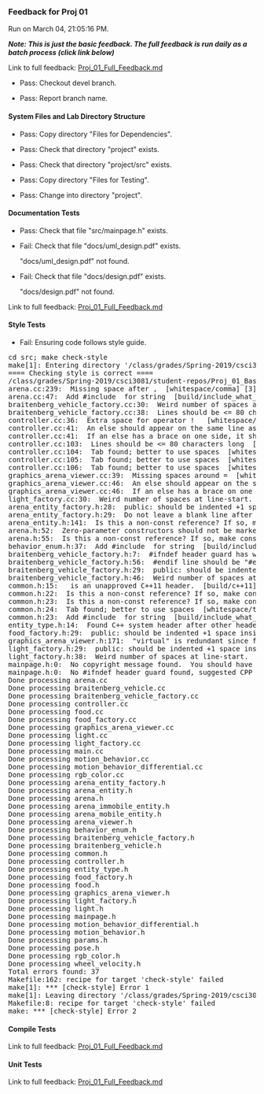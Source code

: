 ### Feedback for Proj 01

Run on March 04, 21:05:16 PM.


***Note: This is just the basic feedback.  The full feedback is run daily as a batch process (click link below)***


Link to full feedback: [Proj_01_Full_Feedback.md](Proj_01_Full_Feedback.md)

+ Pass: Checkout devel branch.



+ Pass: Report branch name.




#### System Files and Lab Directory Structure

+ Pass: Copy directory "Files for Dependencies".



+ Pass: Check that directory "project" exists.

+ Pass: Check that directory "project/src" exists.

+ Pass: Copy directory "Files for Testing".



+ Pass: Change into directory "project".


#### Documentation Tests

+ Pass: Check that file "src/mainpage.h" exists.

+ Fail: Check that file "docs/uml_design.pdf" exists.

     "docs/uml_design.pdf" not found.

+ Fail: Check that file "docs/design.pdf" exists.

     "docs/design.pdf" not found.


Link to full feedback: [Proj_01_Full_Feedback.md](Proj_01_Full_Feedback.md)


#### Style Tests

+ Fail: Ensuring code follows style guide.

<pre>cd src; make check-style
make[1]: Entering directory '/class/grades/Spring-2019/csci3081/student-repos/Proj_01_Basic_Feedback/repo-scher528/project/src'
==== Checking style is correct ====
/class/grades/Spring-2019/csci3081/student-repos/Proj_01_Basic_Feedback/repo-scher528/cpplint/cpplint.py --root=.. *.cc *.h
arena.cc:239:  Missing space after ,  [whitespace/comma] [3]
arena.cc:47:  Add #include <string> for string  [build/include_what_you_use] [4]
braitenberg_vehicle_factory.cc:30:  Weird number of spaces at line-start.  Are you using a 2-space indent?  [whitespace/indent] [3]
braitenberg_vehicle_factory.cc:38:  Lines should be <= 80 characters long  [whitespace/line_length] [2]
controller.cc:36:  Extra space for operator !   [whitespace/operators] [4]
controller.cc:41:  An else should appear on the same line as the preceding }  [whitespace/newline] [4]
controller.cc:41:  If an else has a brace on one side, it should have it on both  [readability/braces] [5]
controller.cc:103:  Lines should be <= 80 characters long  [whitespace/line_length] [2]
controller.cc:104:  Tab found; better to use spaces  [whitespace/tab] [1]
controller.cc:105:  Tab found; better to use spaces  [whitespace/tab] [1]
controller.cc:106:  Tab found; better to use spaces  [whitespace/tab] [1]
graphics_arena_viewer.cc:39:  Missing spaces around =  [whitespace/operators] [4]
graphics_arena_viewer.cc:46:  An else should appear on the same line as the preceding }  [whitespace/newline] [4]
graphics_arena_viewer.cc:46:  If an else has a brace on one side, it should have it on both  [readability/braces] [5]
light_factory.cc:30:  Weird number of spaces at line-start.  Are you using a 2-space indent?  [whitespace/indent] [3]
arena_entity_factory.h:28:  public: should be indented +1 space inside class ArenaEntityFactory  [whitespace/indent] [3]
arena_entity_factory.h:29:  Do not leave a blank line after "public:"  [whitespace/blank_line] [3]
arena_entity.h:141:  Is this a non-const reference? If so, make const or use a pointer: json_object& entity_config  [runtime/references] [2]
arena.h:52:  Zero-parameter constructors should not be marked explicit.  [runtime/explicit] [5]
arena.h:55:  Is this a non-const reference? If so, make const or use a pointer: json_object& arena_object  [runtime/references] [2]
behavior_enum.h:37:  Add #include <string> for string  [build/include_what_you_use] [4]
braitenberg_vehicle_factory.h:7:  #ifndef header guard has wrong style, please use: SRC_BRAITENBERG_VEHICLE_FACTORY_H_  [build/header_guard] [5]
braitenberg_vehicle_factory.h:56:  #endif line should be "#endif  // SRC_BRAITENBERG_VEHICLE_FACTORY_H_"  [build/header_guard] [5]
braitenberg_vehicle_factory.h:29:  public: should be indented +1 space inside class BraitenbergVehicleFactory  [whitespace/indent] [3]
braitenberg_vehicle_factory.h:46:  Weird number of spaces at line-start.  Are you using a 2-space indent?  [whitespace/indent] [3]
common.h:15:  <chrono> is an unapproved C++11 header.  [build/c++11] [5]
common.h:22:  Is this a non-const reference? If so, make const or use a pointer: json_value& v  [runtime/references] [2]
common.h:23:  Is this a non-const reference? If so, make const or use a pointer: json_value& v  [runtime/references] [2]
common.h:24:  Tab found; better to use spaces  [whitespace/tab] [1]
common.h:23:  Add #include <string> for string  [build/include_what_you_use] [4]
entity_type.h:14:  Found C++ system header after other header. Should be: entity_type.h, c system, c++ system, other.  [build/include_order] [4]
food_factory.h:29:  public: should be indented +1 space inside class FoodFactory  [whitespace/indent] [3]
graphics_arena_viewer.h:171:  "virtual" is redundant since function is already declared as "override"  [readability/inheritance] [4]
light_factory.h:29:  public: should be indented +1 space inside class LightFactory  [whitespace/indent] [3]
light_factory.h:38:  Weird number of spaces at line-start.  Are you using a 2-space indent?  [whitespace/indent] [3]
mainpage.h:0:  No copyright message found.  You should have a line: "Copyright [year] <Copyright Owner>"  [legal/copyright] [5]
mainpage.h:0:  No #ifndef header guard found, suggested CPP variable is: SRC_MAINPAGE_H_  [build/header_guard] [5]
Done processing arena.cc
Done processing braitenberg_vehicle.cc
Done processing braitenberg_vehicle_factory.cc
Done processing controller.cc
Done processing food.cc
Done processing food_factory.cc
Done processing graphics_arena_viewer.cc
Done processing light.cc
Done processing light_factory.cc
Done processing main.cc
Done processing motion_behavior.cc
Done processing motion_behavior_differential.cc
Done processing rgb_color.cc
Done processing arena_entity_factory.h
Done processing arena_entity.h
Done processing arena.h
Done processing arena_immobile_entity.h
Done processing arena_mobile_entity.h
Done processing arena_viewer.h
Done processing behavior_enum.h
Done processing braitenberg_vehicle_factory.h
Done processing braitenberg_vehicle.h
Done processing common.h
Done processing controller.h
Done processing entity_type.h
Done processing food_factory.h
Done processing food.h
Done processing graphics_arena_viewer.h
Done processing light_factory.h
Done processing light.h
Done processing mainpage.h
Done processing motion_behavior_differential.h
Done processing motion_behavior.h
Done processing params.h
Done processing pose.h
Done processing rgb_color.h
Done processing wheel_velocity.h
Total errors found: 37
Makefile:162: recipe for target 'check-style' failed
make[1]: *** [check-style] Error 1
make[1]: Leaving directory '/class/grades/Spring-2019/csci3081/student-repos/Proj_01_Basic_Feedback/repo-scher528/project/src'
Makefile:8: recipe for target 'check-style' failed
make: *** [check-style] Error 2
</pre>




#### Compile Tests


Link to full feedback: [Proj_01_Full_Feedback.md](Proj_01_Full_Feedback.md)


#### Unit Tests


Link to full feedback: [Proj_01_Full_Feedback.md](Proj_01_Full_Feedback.md)

